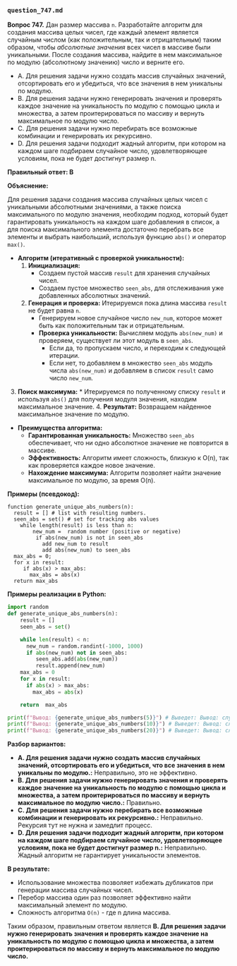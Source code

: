 ### `question_747.md`

**Вопрос 747.** Дан размер массива `n`. Разработайте алгоритм для создания массива целых чисел, где каждый элемент является случайным числом (как положительным, так и отрицательным) таким образом, чтобы *абсолютные значения* всех чисел в массиве были уникальными. После создания массива, найдите в нем максимальное по модулю (абсолютному значению) число и верните его.

-  A.  Для решения задачи нужно создать  массив случайных  значений,  отсортировать его и убедиться, что  все значения в нем уникальны по модулю.
-  B.  Для решения задачи нужно генерировать значения  и  проверять каждое значение на уникальность по модулю с  помощью цикла и множества, а затем проитерироваться по  массиву и вернуть  максимальное  по модулю число.
- C. Для решения задачи нужно перебирать все возможные комбинации  и  генерировать их  рекурсивно.
- D. Для решения задачи подходит  жадный алгоритм, при котором на каждом шаге подбираем случайное число,  удовлетворяющее условиям, пока не будет достигнут размер  n.

**Правильный ответ: B**

**Объяснение:**

Для решения задачи создания массива случайных целых чисел с уникальными абсолютными значениями, а также поиска максимального по модулю значения, необходим подход, который будет гарантировать уникальность на каждом шаге добавления в список,  а для поиска  максимального элемента достаточно перебрать все элементы и выбрать наибольший, используя  функцию `abs()` и оператор  `max()`.

*   **Алгоритм (итеративный с проверкой уникальности):**
    1.  **Инициализация:**
        *   Создаем пустой массив `result` для хранения случайных чисел.
        *   Создаем пустое множество  `seen_abs`,  для отслеживания уже добавленных абсолютных значений.
    2.  **Генерация и проверка:** Итерируемся  пока длина массива `result` не будет равна  `n`.
        *   Генерируем новое случайное число `new_num`, которое  может быть как  положительным так и отрицательным.
        *   **Проверка уникальности:** Вычисляем модуль  `abs(new_num)` и проверяем, существует ли этот модуль в `seen_abs`.
            *   Если да, то пропускаем число, и переходим к следующей итерации.
            *   Если нет, то  добавляем в множество  `seen_abs`  модуль числа `abs(new_num)`  и  добавляем в список `result` само число  `new_num`.
   3. **Поиск максимума:**
     *  Итерируемся по полученному списку  `result` и  используя `abs()` для получения модуля значения, находим максимальное значение.
    4.  **Результат:**  Возвращаем  найденное максимальное значение  по модулю.

*   **Преимущества алгоритма:**
    *   **Гарантированная уникальность:** Множество `seen_abs` обеспечивает, что ни одно абсолютное значение не повторится в массиве.
    *   **Эффективность:**   Алгоритм имеет сложность, близкую к O(n), так как проверяется  каждое новое значение.
     *   **Нахождение максимума:** Алгоритм  позволяет найти значение  максимальное по модулю, за время O(n).

**Примеры (псевдокод):**
```
function generate_unique_abs_numbers(n):
  result = [] # list with resulting numbers.
  seen_abs = set() # set for tracking abs values
    while length(result) is less than n:
        new_num =  random number (positive or negative)
         if abs(new_num) is not in seen_abs
           add new_num to result
           add abs(new_num) to seen_abs
  max_abs = 0;
  for x in result:
     if abs(x) > max_abs:
       max_abs = abs(x)
  return max_abs
```

**Примеры реализации в Python:**
```python
import random
def generate_unique_abs_numbers(n):
    result = []
    seen_abs = set()

    while len(result) < n:
      new_num = random.randint(-1000, 1000)
      if abs(new_num) not in seen_abs:
         seen_abs.add(abs(new_num))
         result.append(new_num)
    max_abs = 0
    for x in result:
      if abs(x) > max_abs:
        max_abs = abs(x)

    return  max_abs

print(f"Вывод: {generate_unique_abs_numbers(5)}") # Выведет: Вывод: случайное значение, но не меньше 0
print(f"Вывод: {generate_unique_abs_numbers(10)}") # Выведет: Вывод: случайное значение, но не меньше 0
print(f"Вывод: {generate_unique_abs_numbers(20)}") # Выведет: Вывод: случайное значение, но не меньше 0
```

**Разбор вариантов:**
*  **A. Для решения задачи нужно создать  массив случайных  значений,  отсортировать его и убедиться, что  все значения в нем уникальны по модулю.:** Неправильно, это не эффективно.
*  **B. Для решения задачи нужно генерировать значения и  проверять каждое значение на уникальность по модулю с  помощью цикла и множества, а затем проитерироваться по  массиву и вернуть  максимальное  по модулю число.:** Правильно.
* **C. Для решения задачи нужно перебирать все возможные комбинации  и  генерировать их  рекурсивно.:** Неправильно.  Рекурсия тут не нужна и замедлит процесс.
*   **D. Для решения задачи подходит  жадный алгоритм, при котором на каждом шаге подбираем случайное число,  удовлетворяющее условиям, пока не будет достигнут размер  n.:** Неправильно. Жадный алгоритм не гарантирует уникальности элементов.

**В результате:**
*  Использование множества  позволяет избежать дубликатов при генерации массива случайных чисел.
*  Перебор массива  один раз позволяет  эффективно найти максимальный элемент  по модулю.
*  Сложность алгоритма  `O(n)` - где  n длина массива.

Таким образом, правильным ответом является **B. Для решения задачи нужно генерировать значения  и  проверять каждое значение на уникальность по модулю с  помощью цикла и множества, а затем проитерироваться по  массиву и вернуть  максимальное  по модулю число.**
